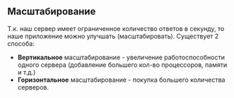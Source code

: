 ## Масштабирование

Т.к. наш сервер имеет ограниченное количество ответов в секунду, то наше приложение можно улучшать (масштабировать). Существует 2 способа:

- **Вертикальное** масштабирование - увеличение работоспособности одного сервера (добавление большего кол-во процессоров, памяти и т.д.)
- **Горизонтальное** масштабирование - покупка большего количества серверов.
